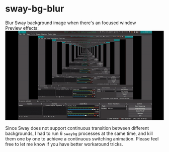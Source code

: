 # sway-bg-blur
 Blur Sway background image when there's an focused window  
 Preview effects:
 ![](preview.gif)

 Since Sway does not support continuous transition between different backgrounds, I had to run 6 `swaybg` processes at the same time, and kill them one by one to achieve a continuous switching animation. Please feel free to let me know if you have better workaround tricks. 